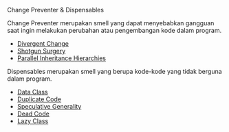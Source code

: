 Change Preventer & Dispensables

Change Preventer merupakan smell yang dapat menyebabkan gangguan saat ingin melakukan perubahan atau pengembangan kode dalam program.
- [Divergent Change]()
- [Shotgun Surgery]()
- [Parallel Inheritance Hierarchies]()

Dispensables merupakan smell yang berupa kode-kode yang tidak berguna dalam program.
- [Data Class]()
- [Duplicate Code]()
- [Speculative Generality]()
- [Dead Code]()
- [Lazy Class]()

